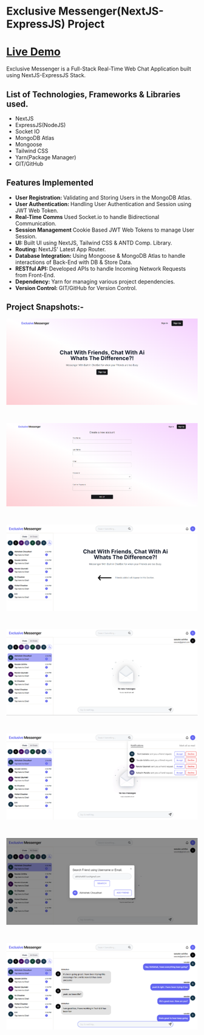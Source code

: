 <h1>Exclusive Messenger(NextJS-ExpressJS) Project</h1>

<h1><a href = "https://exclusive-messenger.up.railway.app/">Live Demo</a></h1>

<p>Exclusive Messenger is a Full-Stack Real-Time Web Chat Application built using NextJS-ExpressJS Stack.</p>

<h2>List of Technologies, Frameworks & Libraries used.</h2>
<ul>
        <li>NextJS</li>
        <li>ExpressJS(NodeJS)</li>
        <li>Socket IO</li>
        <li>MongoDB Atlas</li>
        <li>Mongoose</li>
        <li>Tailwind CSS</li>
        <li>Yarn(Package Manager)</li>
        <li>GIT/GitHub</li>
</ul>

<h2>Features Implemented</h2>
<ul>
        <li><strong>User Registration: </strong>Validating and Storing Users in the MongoDB Atlas.</li>
        <li><strong>User Authentication: </strong>Handling User Authentication and Session using JWT Web Token.</li>
        <li><strong>Real-Time Comms </strong>Used Socket.io to handle Bidirectional Communication.</li>
        <li><strong>Session Management </strong>Cookie Based JWT Web Tokens to manage User Session.</li>
        <li><strong>UI: </strong>Built UI using NextJS, Tailwind CSS & ANTD Comp. Library.</li>
        <li><strong>Routing: </strong>NextJS' Latest App Router.</li>
        <li><strong>Database Integration: </strong>Using Mongoose & MongoDB Atlas to handle interactions of Back-End with DB & Store Data.</li>
        <li><strong>RESTful API: </strong>Developed APIs to handle Incoming Network Requests from Front-End.</li>
        <li><strong>Dependency: </strong>Yarn for managing various project dependencies.</li>
        <li><strong>Version Control: </strong>GIT/GitHub for Version Control.</li>
</ul>

<h2>Project Snapshots:-</h2>

![alt text](image.png)

<br>

![alt text](image-1.png)

<br>

![alt text](image-2.png)

<br>

![alt text](image-3.png)

<br>

![alt text](image-4.png)

<br>

![alt text](image-6.png)

<br>

![alt text](image-7.png)
